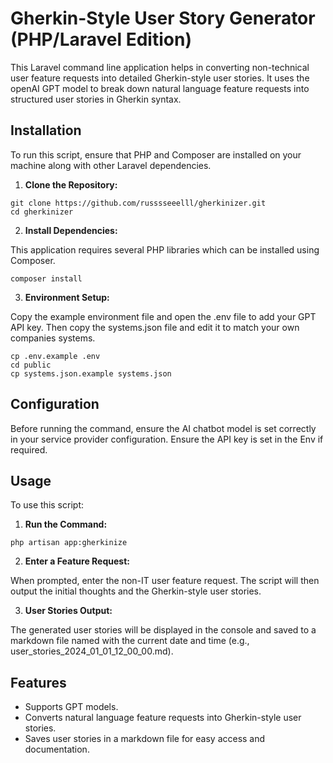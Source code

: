 # Gherkin-Style User Story Generator (PHP/Laravel Edition)

This Laravel command line application helps in converting non-technical user feature requests into detailed Gherkin-style user stories. It uses the openAI GPT model to break down natural language feature requests into structured user stories in Gherkin syntax.

## Installation

To run this script, ensure that PHP and Composer are installed on your machine along with other Laravel dependencies.

1. **Clone the Repository:**

```
git clone https://github.com/russsseeelll/gherkinizer.git
cd gherkinizer
```

2. **Install Dependencies:**

This application requires several PHP libraries which can be installed using Composer.

```
composer install
```
3. **Environment Setup:**

Copy the example environment file and open the .env file to add your GPT API key. Then copy the systems.json file and edit it to match your own companies systems.

```
cp .env.example .env
cd public
cp systems.json.example systems.json
```


## Configuration

Before running the command, ensure the AI chatbot model is set correctly in your service provider configuration. Ensure the API key is set in the Env if required.

## Usage

To use this script:

1. **Run the Command:**

```
php artisan app:gherkinize
```

2. **Enter a Feature Request:**

When prompted, enter the non-IT user feature request. The script will then output the initial thoughts and the Gherkin-style user stories.

3. **User Stories Output:**

The generated user stories will be displayed in the console and saved to a markdown file named with the current date and time (e.g., user_stories_2024_01_01_12_00_00.md).

## Features

- Supports GPT models.
- Converts natural language feature requests into Gherkin-style user stories.
- Saves user stories in a markdown file for easy access and documentation.

